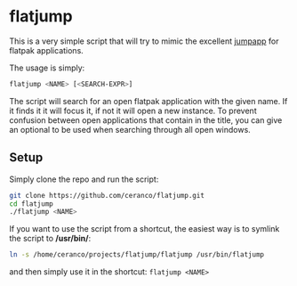 # flatjump

This is a very simple script that will try to mimic the excellent [jumpapp](https://github.com/mkropat/jumpapp) for flatpak applications.

The usage is simply:
```bash
flatjump <NAME> [<SEARCH-EXPR>]
```

The script will search for an open flatpak application with the given name. If it finds it it will focus it, if not it will open a new instance.
To prevent confusion between open applications that contain <NAME> in the title, you can give an optional <SEARCH-EXPR> to be used
when searching through all open windows.

## Setup

Simply clone the repo and run the script:
```bash
git clone https://github.com/ceranco/flatjump.git
cd flatjump
./flatjump <NAME>
```

If you want to use the script from a shortcut, the easiest way is to symlink the script to **/usr/bin/**:
```bash
ln -s /home/ceranco/projects/flatjump/flatjump /usr/bin/flatjump
```
and then simply use it in the shortcut: `flatjump <NAME>`
